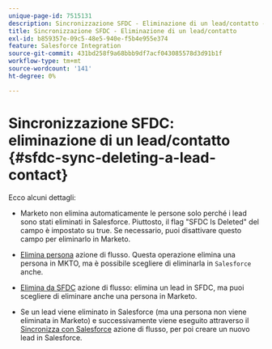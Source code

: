 ```yaml
---
unique-page-id: 7515131
description: Sincronizzazione SFDC - Eliminazione di un lead/contatto - Documenti Marketo - Documentazione del prodotto
title: Sincronizzazione SFDC - Eliminazione di un lead/contatto
exl-id: b859357e-09c5-48e5-940e-f5b4e955e374
feature: Salesforce Integration
source-git-commit: 431bd258f9a68bbb9df7acf043085578d3d91b1f
workflow-type: tm+mt
source-wordcount: '141'
ht-degree: 0%

---
```


# Sincronizzazione SFDC: eliminazione di un lead/contatto {#sfdc-sync-deleting-a-lead-contact}

Ecco alcuni dettagli:

* Marketo non elimina automaticamente le persone solo perché i lead sono stati eliminati in Salesforce. Piuttosto, il flag &quot;SFDC Is Deleted&quot; del campo è impostato su true. Se necessario, puoi disattivare questo campo per eliminarlo in Marketo.
* [Elimina persona](/help/marketo/product-docs/core-marketo-concepts/smart-campaigns/flow-actions/delete-person.md) azione di flusso. Questa operazione elimina una persona in MKTO, ma è possibile scegliere di eliminarla in `Salesforce` anche.

* [Elimina da SFDC](/help/marketo/product-docs/core-marketo-concepts/smart-campaigns/salesforce-flow-actions/delete-person-from-sfdc.md) azione di flusso: elimina un lead in SFDC, ma puoi scegliere di eliminare anche una persona in Marketo.
* Se un lead viene eliminato in Salesforce (ma una persona non viene eliminata in Marketo) e successivamente viene eseguito attraverso il [Sincronizza con Salesforce](/help/marketo/product-docs/core-marketo-concepts/smart-campaigns/salesforce-flow-actions/sync-person-to-sfdc.md) azione di flusso, per poi creare un nuovo lead in Salesforce.

